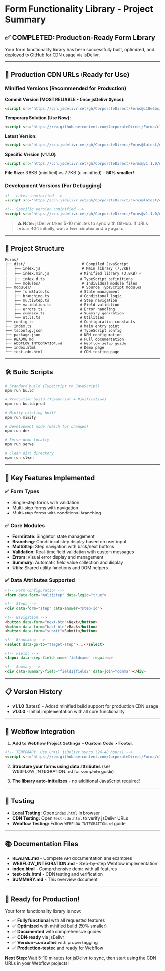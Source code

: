 # Form Functionality Library - Project Summary

## ✅ **COMPLETED: Production-Ready Form Library**

Your form functionality library has been successfully built, optimized, and deployed to GitHub for CDN usage via jsDelivr.

---

## 🚀 **Production CDN URLs (Ready for Use)**

### **Minified Versions (Recommended for Production)**

**Commit Version (MOST RELIABLE - Once jsDelivr Syncs):**
```html
<script src="https://cdn.jsdelivr.net/gh/CorporateDirect/Forms@c18e6bc/dist/index.min.js"></script>
```

**Temporary Solution (Use Now):**
```html
<script src="https://raw.githubusercontent.com/CorporateDirect/Forms/c18e6bc/dist/index.min.js"></script>
```

**Latest Version:**
```html
<script src="https://cdn.jsdelivr.net/gh/CorporateDirect/Forms@latest/dist/index.min.js"></script>
```

**Specific Version (v1.1.0):**
```html
<script src="https://cdn.jsdelivr.net/gh/CorporateDirect/Forms@v1.1.0/dist/index.min.js"></script>
```

**File Size:** 3.8KB (minified) vs 7.7KB (unminified) - **50% smaller!**

### **Development Versions (For Debugging)**

```html
<!-- Latest unminified -->
<script src="https://cdn.jsdelivr.net/gh/CorporateDirect/Forms@latest/dist/index.js"></script>

<!-- Specific version unminified -->
<script src="https://cdn.jsdelivr.net/gh/CorporateDirect/Forms@v1.1.0/dist/index.js"></script>
```

> **⚠️ Note:** jsDelivr takes 5-10 minutes to sync with GitHub. If URLs return 404 initially, wait a few minutes and try again.

---

## 📁 **Project Structure**

```
Forms/
├── dist/                          # Compiled JavaScript
│   ├── index.js                   # Main library (7.7KB)
│   ├── index.min.js              # Minified library (3.8KB) ⭐
│   ├── index.d.ts                # TypeScript definitions
│   └── modules/                   # Individual module files
├── modules/                       # Source TypeScript modules
│   ├── formState.ts              # State management
│   ├── branching.ts              # Conditional logic
│   ├── multiStep.ts              # Step navigation
│   ├── validation.ts             # Field validation
│   ├── errors.ts                 # Error handling
│   ├── summary.ts                # Summary generation
│   └── utils.ts                  # Utilities
├── config.ts                     # Configuration constants
├── index.ts                      # Main entry point
├── tsconfig.json                 # TypeScript config
├── package.json                  # NPM configuration
├── README.md                     # Full documentation
├── WEBFLOW_INTEGRATION.md        # Webflow setup guide
├── index.html                    # Demo page
└── test-cdn.html                 # CDN testing page
```

---

## 🛠 **Build Scripts**

```bash
# Standard build (TypeScript to JavaScript)
npm run build

# Production build (TypeScript + Minification)
npm run build:prod

# Minify existing build
npm run minify

# Development mode (watch for changes)
npm run dev

# Serve demo locally
npm run serve

# Clean dist directory
npm run clean
```

---

## 🎯 **Key Features Implemented**

### ✅ **Form Types**
- Single-step forms with validation
- Multi-step forms with navigation
- Multi-step forms with conditional branching

### ✅ **Core Modules**
- **FormState**: Singleton state management
- **Branching**: Conditional step display based on user input
- **MultiStep**: Step navigation with back/next buttons
- **Validation**: Real-time field validation with custom messages
- **Errors**: Visual error display and management
- **Summary**: Automatic field value collection and display
- **Utils**: Shared utility functions and DOM helpers

### ✅ **Data Attributes Supported**
```html
<!-- Form Configuration -->
<form data-form="multistep" data-logic="true">

<!-- Steps -->
<div data-form="step" data-answer="step-id">

<!-- Navigation -->
<button data-form="next-btn">Next</button>
<button data-form="back-btn">Back</button>
<button data-form="submit">Submit</button>

<!-- Branching -->
<select data-go-to="target-step">...</select>

<!-- Fields -->
<input data-step-field-name="fieldname" required>

<!-- Summary -->
<div data-summary-field="field1|field2" data-join="comma"></div>
```

---

## 📋 **Version History**

- **v1.1.0** (Latest) - Added minified build support for production CDN usage
- **v1.0.0** - Initial implementation with all core functionality

---

## 🔧 **Webflow Integration**

1. **Add to Webflow Project Settings > Custom Code > Footer:**
```html
<!-- TEMPORARY: Use until jsDelivr syncs (24-48 hours) -->
<script src="https://raw.githubusercontent.com/CorporateDirect/Forms/c18e6bc/dist/index.min.js"></script>
```

2. **Structure your forms using data attributes** (see WEBFLOW_INTEGRATION.md for complete guide)

3. **The library auto-initializes** - no additional JavaScript required!

---

## 🧪 **Testing**

- **Local Testing:** Open `index.html` in browser
- **CDN Testing:** Open `test-cdn.html` to verify jsDelivr URLs
- **Webflow Testing:** Follow `WEBFLOW_INTEGRATION.md` guide

---

## 📚 **Documentation Files**

- **README.md** - Complete API documentation and examples
- **WEBFLOW_INTEGRATION.md** - Step-by-step Webflow implementation
- **index.html** - Comprehensive demo with all features
- **test-cdn.html** - CDN testing and verification
- **SUMMARY.md** - This overview document

---

## 🎉 **Ready for Production!**

Your form functionality library is now:
- ✅ **Fully functional** with all requested features
- ✅ **Optimized** with minified build (50% smaller)
- ✅ **Documented** with comprehensive guides
- ✅ **CDN-ready** via jsDelivr
- ✅ **Version-controlled** with proper tagging
- ✅ **Production-tested** and ready for Webflow

**Next Step:** Wait 5-10 minutes for jsDelivr to sync, then start using the CDN URLs in your Webflow projects! 
